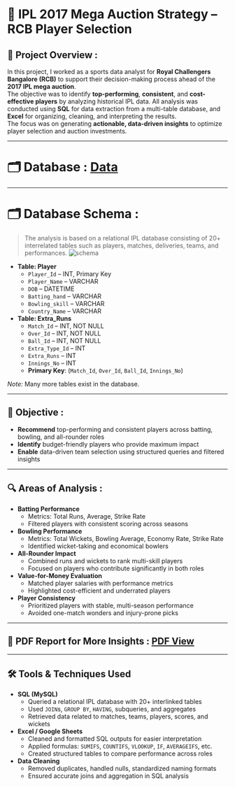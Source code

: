 # 🏏 IPL 2017 Mega Auction Strategy – RCB Player Selection

## 📘 Project Overview :
In this project, I worked as a sports data analyst for **Royal Challengers Bangalore (RCB)** to support their decision-making process ahead of the **2017 IPL mega auction**.  
The objective was to identify **top-performing**, **consistent**, and **cost-effective players** by analyzing historical IPL data. All analysis was conducted using **SQL** for data extraction from a multi-table database, and **Excel** for organizing, cleaning, and interpreting the results.  
The focus was on generating **actionable, data-driven insights** to optimize player selection and auction investments.

---
# 🗂️ Database : <a href="https://github.com/roopsagnik/IPL-Strategy-for-RCB/blob/main/Data.sql"> Data </a>
---

# 🗂️ Database Schema : 
> The analysis is based on a relational IPL database consisting of 20+ interrelated tables such as players, matches, deliveries, teams, and performances.
![schema](https://github.com/user-attachments/assets/6a8fd041-201d-4c5d-a0aa-cc4738f2a0bc)

<ul>
  <li><strong>Table: Player</strong>
    <ul>
      <li><code>Player_Id</code> – INT, Primary Key</li>
      <li><code>Player_Name</code> – VARCHAR</li>
      <li><code>DOB</code> – DATETIME</li>
      <li><code>Batting_hand</code> – VARCHAR</li>
      <li><code>Bowling_skill</code> – VARCHAR</li>
      <li><code>Country_Name</code> – VARCHAR</li>
    </ul>
  </li>

  <li><strong>Table: Extra_Runs</strong>
    <ul>
      <li><code>Match_Id</code> – INT, NOT NULL</li>
      <li><code>Over_Id</code> – INT, NOT NULL</li>
      <li><code>Ball_Id</code> – INT, NOT NULL</li>
      <li><code>Extra_Type_Id</code> – INT</li>
      <li><code>Extra_Runs</code> – INT</li>
      <li><code>Innings_No</code> – INT</li>
      <li><strong>Primary Key</strong>: (<code>Match_Id</code>, <code>Over_Id</code>, <code>Ball_Id</code>, <code>Innings_No</code>)</li>
    </ul>
  </li>
</ul>

<p><em>Note:</em> Many more tables exist in the database. </p>


---
## 🎯 Objective :  
<ul>
  <li><strong>Recommend</strong> top-performing and consistent players across batting, bowling, and all-rounder roles</li>
  <li><strong>Identify</strong> budget-friendly players who provide maximum impact</li>
  <li><strong>Enable</strong> data-driven team selection using structured queries and filtered insights</li>
</ul>

---

## 🔍 Areas of Analysis :
<ul>
  <li><strong>Batting Performance</strong>
    <ul>
      <li>Metrics: Total Runs, Average, Strike Rate</li>
      <li>Filtered players with consistent scoring across seasons</li>
    </ul>
  </li>
  <li><strong>Bowling Performance</strong>
    <ul>
      <li>Metrics: Total Wickets, Bowling Average, Economy Rate, Strike Rate</li>
      <li>Identified wicket-taking and economical bowlers</li>
    </ul>
  </li>
  <li><strong>All-Rounder Impact</strong>
    <ul>
      <li>Combined runs and wickets to rank multi-skill players</li>
      <li>Focused on players who contribute significantly in both roles</li>
    </ul>
  </li>
  <li><strong>Value-for-Money Evaluation</strong>
    <ul>
      <li>Matched player salaries with performance metrics</li>
      <li>Highlighted cost-efficient and underrated players</li>
    </ul>
  </li>
  <li><strong>Player Consistency</strong>
    <ul>
      <li>Prioritized players with stable, multi-season performance</li>
      <li>Avoided one-match wonders and injury-prone picks</li>
    </ul>
  </li>
</ul>

---
## 📘 PDF Report for More Insights : <a href="https://github.com/roopsagnik/IPL-Strategy-for-RCB/blob/main/Sql%20Project%20Analysis.pdf"> PDF View </a>
---
## 🛠 Tools & Techniques Used

<ul>
  <li><strong>SQL (MySQL)</strong>
    <ul>
      <li>Queried a relational IPL database with 20+ interlinked tables</li>
      <li>Used <code>JOIN</code>s, <code>GROUP BY</code>, <code>HAVING</code>, subqueries, and aggregates</li>
      <li>Retrieved data related to matches, teams, players, scores, and wickets</li>
    </ul>
  </li>
  <li><strong>Excel / Google Sheets</strong>
    <ul>
      <li>Cleaned and formatted SQL outputs for easier interpretation</li>
      <li>Applied formulas: <code>SUMIFS</code>, <code>COUNTIFS</code>, <code>VLOOKUP</code>, <code>IF</code>, <code>AVERAGEIFS</code>, etc.</li>
      <li>Created structured tables to compare performance across roles</li>
    </ul>
  </li>
  <li><strong>Data Cleaning</strong>
    <ul>
      <li>Removed duplicates, handled nulls, standardized naming formats</li>
      <li>Ensured accurate joins and aggregation in SQL analysis</li>
    </ul>
  </li>
</ul>

